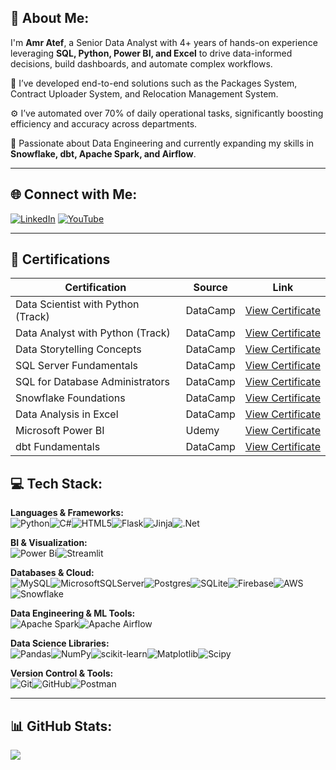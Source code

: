 

<!--
**AmrAtefAmer/AmrAtefAmer** is a ✨ _special_ ✨ repository because its `README.md` (this file) appears on your GitHub profile.

Here are some ideas to get you started:

- 🔭 I’m currently working on ...
- 🌱 I’m currently learning ...
- 👯 I’m looking to collaborate on ...
- 🤔 I’m looking for help with ...
- 💬 Ask me about ...
- 📫 How to reach me: ...
- 😄 Pronouns: ...
- ⚡ Fun fact: ...
-->
## 👋 About Me:
I'm **Amr Atef**, a Senior Data Analyst with 4+ years of hands-on experience leveraging **SQL, Python, Power BI, and Excel** to drive data-informed decisions, build dashboards, and automate complex workflows.

🔧 I’ve developed end-to-end solutions such as the Packages System, Contract Uploader System, and Relocation Management System.

⚙️ I’ve automated over 70% of daily operational tasks, significantly boosting efficiency and accuracy across departments.

🚀 Passionate about Data Engineering and currently expanding my skills in **Snowflake, dbt, Apache Spark, and Airflow**.

---

## 🌐 Connect with Me:
[![LinkedIn](https://img.shields.io/badge/LinkedIn-%230077B5.svg?logo=linkedin&logoColor=white)](https://linkedin.com/in/amr-atef-665336151) [![YouTube](https://img.shields.io/badge/YouTube-%23FF0000.svg?logo=YouTube&logoColor=white)](https://youtube.com/@@amratef1258)

---
## 📜 Certifications

| Certification | Source | Link |
|---------------|--------|------|
| Data Scientist with Python (Track) | DataCamp | [View Certificate](https://drive.google.com/file/d/1PgmlkbWfr3WoPFXHDzunTwcHH2ICZ1I1/view) |
| Data Analyst with Python (Track) | DataCamp | [View Certificate](https://drive.google.com/file/d/19uoquAV_DkVxl9oisDMA2EBGkpAihTZ4/view) |
| Data Storytelling Concepts | DataCamp | [View Certificate](https://drive.google.com/file/d/1kPz4ojNUqkuTqKRoyJaKilXmHflVYRqd/view?usp=sharing) |
| SQL Server Fundamentals | DataCamp | [View Certificate](https://drive.google.com/file/d/13g2j9ICdWPEJtagYNpU0HY6qtAe9dVJ2/view) |
| SQL for Database Administrators | DataCamp | [View Certificate](https://drive.google.com/file/d/1_IumW4uDza-sh5GlimpwpKT2-kGSGCwn/view) |
| Snowflake Foundations | DataCamp | [View Certificate](https://drive.google.com/file/d/1hFGvLjnrN6V5w0UFvy5-Net4aChOhrVh/view?usp=sharing) |
| Data Analysis in Excel | DataCamp | [View Certificate](https://drive.google.com/file/d/135z0BPPUbqvVpyWM7Soj4cWrt61wKv44/view) |
| Microsoft Power BI | Udemy | [View Certificate](https://drive.google.com/file/d/18kWJEpX9wg_qMPSjtRzP9NdI7g5qZbBW/view) |
| dbt Fundamentals | DataCamp | [View Certificate](https://drive.google.com/file/d/13mbvyLWFARzqHKj8P89y0wP85a66aI39/view?usp=sharing) |

## 💻 Tech Stack:

**Languages & Frameworks:**  
![Python](https://img.shields.io/badge/python-3670A0?style=for-the-badge&logo=python&logoColor=ffdd54)![C#](https://img.shields.io/badge/c%23-%23239120.svg?style=for-the-badge&logo=csharp&logoColor=white)![HTML5](https://img.shields.io/badge/html5-%23E34F26.svg?style=for-the-badge&logo=html5&logoColor=white)![Flask](https://img.shields.io/badge/flask-%23000.svg?style=for-the-badge&logo=flask&logoColor=white)![Jinja](https://img.shields.io/badge/jinja-white.svg?style=for-the-badge&logo=jinja&logoColor=black)![.Net](https://img.shields.io/badge/.NET-5C2D91?style=for-the-badge&logo=.net&logoColor=white)

**BI & Visualization:**  
![Power Bi](https://img.shields.io/badge/power_bi-F2C811?style=for-the-badge&logo=powerbi&logoColor=black)![Streamlit](https://img.shields.io/badge/Streamlit-%23FE4B4B.svg?style=for-the-badge&logo=streamlit&logoColor=white)

**Databases & Cloud:**  
![MySQL](https://img.shields.io/badge/mysql-4479A1.svg?style=for-the-badge&logo=mysql&logoColor=white)![MicrosoftSQLServer](https://img.shields.io/badge/Microsoft%20SQL%20Server-CC2927?style=for-the-badge&logo=microsoft%20sql%20server&logoColor=white)![Postgres](https://img.shields.io/badge/postgres-%23316192.svg?style=for-the-badge&logo=postgresql&logoColor=white)![SQLite](https://img.shields.io/badge/sqlite-%2307405e.svg?style=for-the-badge&logo=sqlite&logoColor=white)![Firebase](https://img.shields.io/badge/firebase-%23039BE5.svg?style=for-the-badge&logo=firebase)![AWS](https://img.shields.io/badge/AWS-%23FF9900.svg?style=for-the-badge&logo=amazon-aws&logoColor=white)![Snowflake](https://img.shields.io/badge/snowflake-%2329B5E8.svg?style=for-the-badge&logo=snowflake&logoColor=white)

**Data Engineering & ML Tools:**  
![Apache Spark](https://img.shields.io/badge/Apache%20Spark-FDEE21?style=for-the-badge&logo=apachespark&logoColor=black)![Apache Airflow](https://img.shields.io/badge/Apache%20Airflow-017CEE?style=for-the-badge&logo=Apache%20Airflow&logoColor=white)  

**Data Science Libraries:**  
![Pandas](https://img.shields.io/badge/pandas-%23150458.svg?style=for-the-badge&logo=pandas&logoColor=white)![NumPy](https://img.shields.io/badge/numpy-%23013243.svg?style=for-the-badge&logo=numpy&logoColor=white)![scikit-learn](https://img.shields.io/badge/scikit--learn-%23F7931E.svg?style=for-the-badge&logo=scikit-learn&logoColor=white)![Matplotlib](https://img.shields.io/badge/Matplotlib-%23ffffff.svg?style=for-the-badge&logo=Matplotlib&logoColor=black)![Scipy](https://img.shields.io/badge/SciPy-%230C55A5.svg?style=for-the-badge&logo=scipy&logoColor=%white)

**Version Control & Tools:**  
![Git](https://img.shields.io/badge/git-%23F05033.svg?style=for-the-badge&logo=git&logoColor=white)![GitHub](https://img.shields.io/badge/github-%23121011.svg?style=for-the-badge&logo=github&logoColor=white)![Postman](https://img.shields.io/badge/Postman-FF6C37?style=for-the-badge&logo=postman&logoColor=white)

---

## 📊 GitHub Stats:
![](https://nirzak-streak-stats.vercel.app/?user=AmrAtefAmer&theme=dark&hide_border=false)<br/>


<!-- Created with ❤️ using GPRM ( https://gprm.itsvg.in ) -->

